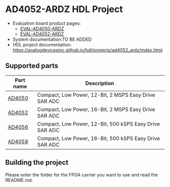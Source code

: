 # AD4052-ARDZ HDL Project

- Evaluation board product pages:
  - [EVAL-AD4050-ARDZ](https://www.analog.com/eval-ad4050-ardz)
  - [EVAL-AD4052-ARDZ](https://www.analog.com/eval-ad4052-ardz)
- System documentation:TO BE ADDED
- HDL project documentation: https://analogdevicesinc.github.io/hdl/projects/ad4052_ardz/index.html

## Supported parts

| Part name                                  | Description                                             |
|--------------------------------------------|---------------------------------------------------------|
| [AD4050](https://www.analog.com/ad4050)    | Compact, Low Power, 12-Bit, 2 MSPS Easy Drive SAR ADC   |
| [AD4052](https://www.analog.com/ad4052)    | Compact, Low Power, 16-Bit, 2 MSPS Easy Drive SAR ADC   |
| [AD4056](https://www.analog.com/ad4056)    | Compact, Low Power, 12-Bit, 500 kSPS Easy Drive SAR ADC |
| [AD4058](https://www.analog.com/ad4058)    | Compact, Low Power, 16-Bit, 500 kSPS Easy Drive SAR ADC |

## Building the project

Please enter the folder for the FPGA carrier you want to use and read the README.md.